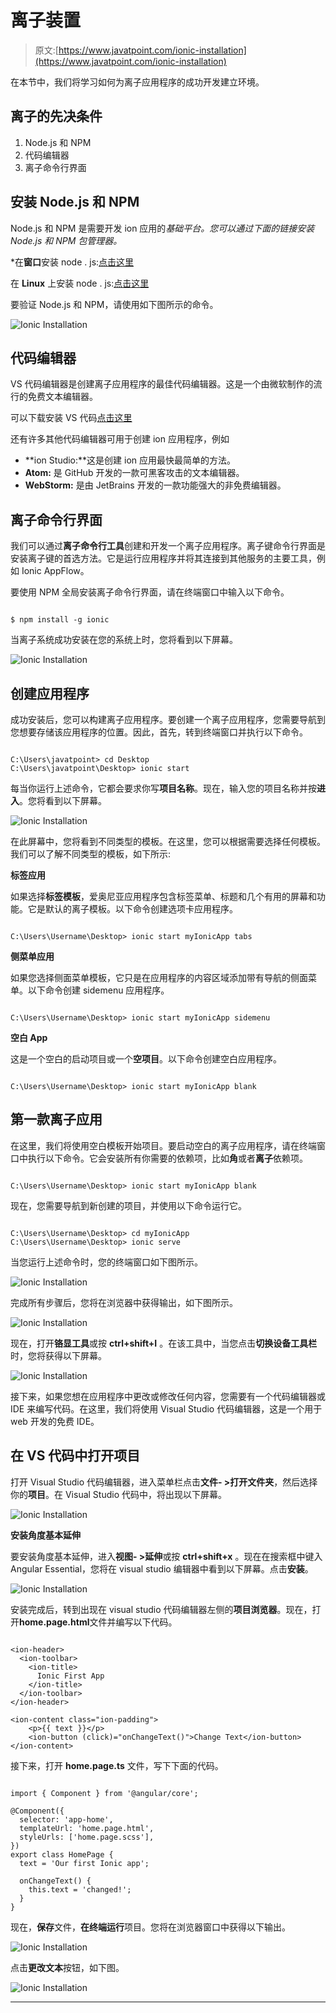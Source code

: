 # 离子装置

> 原文:[https://www.javatpoint.com/ionic-installation](https://www.javatpoint.com/ionic-installation)

在本节中，我们将学习如何为离子应用程序的成功开发建立环境。

## 离子的先决条件

1.  Node.js 和 NPM
2.  代码编辑器
3.  离子命令行界面

## 安装 Node.js 和 NPM

Node.js 和 NPM 是需要开发 ion 应用的*基础平台。您可以通过下面的链接安装 Node.js 和 NPM 包管理器。*

 *在**窗口**安装 node . js:[点击这里](install-nodejs)

在 **Linux** 上安装 node . js:[点击这里](install-nodejs-on-linux-ubuntu-centos)

要验证 Node.js 和 NPM，请使用如下图所示的命令。

![Ionic Installation](../Images/6c6ccd76b58d37a26ca1784ad183caee.png)

## 代码编辑器

VS 代码编辑器是创建离子应用程序的最佳代码编辑器。这是一个由微软制作的流行的免费文本编辑器。

可以下载安装 VS 代码[点击这里](https://code.visualstudio.com/)

还有许多其他代码编辑器可用于创建 ion 应用程序，例如

*   **ion Studio:**这是创建 ion 应用最快最简单的方法。
*   **Atom:** 是 GitHub 开发的一款可黑客攻击的文本编辑器。
*   **WebStorm:** 是由 JetBrains 开发的一款功能强大的非免费编辑器。

## 离子命令行界面

我们可以通过**离子命令行工具**创建和开发一个离子应用程序。离子键命令行界面是安装离子键的首选方法。它是运行应用程序并将其连接到其他服务的主要工具，例如 Ionic AppFlow。

要使用 NPM 全局安装离子命令行界面，请在终端窗口中输入以下命令。

```

$ npm install -g ionic

```

当离子系统成功安装在您的系统上时，您将看到以下屏幕。

![Ionic Installation](../Images/3b5c7b5fd2b81912177268f9a4f14581.png)

## 创建应用程序

成功安装后，您可以构建离子应用程序。要创建一个离子应用程序，您需要导航到您想要存储该应用程序的位置。因此，首先，转到终端窗口并执行以下命令。

```

C:\Users\javatpoint> cd Desktop
C:\Users\javatpoint\Desktop> ionic start

```

每当你运行上述命令，它都会要求你写**项目名称**。现在，输入您的项目名称并按**进入**。您将看到以下屏幕。

![Ionic Installation](../Images/45dbf53ba35bf9c598ccd48c944411c3.png)

在此屏幕中，您将看到不同类型的模板。在这里，您可以根据需要选择任何模板。我们可以了解不同类型的模板，如下所示:

**标签应用**

如果选择**标签模板**，爱奥尼亚应用程序包含标签菜单、标题和几个有用的屏幕和功能。它是默认的离子模板。以下命令创建选项卡应用程序。

```

C:\Users\Username\Desktop> ionic start myIonicApp tabs

```

**侧菜单应用**

如果您选择侧面菜单模板，它只是在应用程序的内容区域添加带有导航的侧面菜单。以下命令创建 sidemenu 应用程序。

```

C:\Users\Username\Desktop> ionic start myIonicApp sidemenu

```

**空白 App**

这是一个空白的启动项目或一个**空项目**。以下命令创建空白应用程序。

```

C:\Users\Username\Desktop> ionic start myIonicApp blank

```

## 第一款离子应用

在这里，我们将使用空白模板开始项目。要启动空白的离子应用程序，请在终端窗口中执行以下命令。它会安装所有你需要的依赖项，比如**角**或者**离子**依赖项。

```

C:\Users\Username\Desktop> ionic start myIonicApp blank

```

现在，您需要导航到新创建的项目，并使用以下命令运行它。

```

C:\Users\Username\Desktop> cd myIonicApp
C:\Users\Username\Desktop> ionic serve

```

当您运行上述命令时，您的终端窗口如下图所示。

![Ionic Installation](../Images/bfed656828f31f6d1a63996a48971ea1.png)

完成所有步骤后，您将在浏览器中获得输出，如下图所示。

![Ionic Installation](../Images/b941713fc2826b0b44037b356ee5ef54.png)

现在，打开**铬显工具**或按 **ctrl+shift+I** 。在该工具中，当您点击**切换设备工具栏**时，您将获得以下屏幕。

![Ionic Installation](../Images/215e8109cc8900976f974e1ffc215c62.png)

接下来，如果您想在应用程序中更改或修改任何内容，您需要有一个代码编辑器或 IDE 来编写代码。在这里，我们将使用 Visual Studio 代码编辑器，这是一个用于 web 开发的免费 IDE。

## 在 VS 代码中打开项目

打开 Visual Studio 代码编辑器，进入菜单栏点击**文件- >打开文件夹**，然后选择你的**项目**。在 Visual Studio 代码中，将出现以下屏幕。

![Ionic Installation](../Images/fb8abe29dbb50b256190843a65398f6c.png)

**安装角度基本延伸**

要安装角度基本延伸，进入**视图- >延伸**或按 **ctrl+shift+x** 。现在在搜索框中键入 Angular Essential，您将在 visual studio 编辑器中看到以下屏幕。点击**安装**。

![Ionic Installation](../Images/4e2441320cde68f717633c0bbce25fdc.png)

安装完成后，转到出现在 visual studio 代码编辑器左侧的**项目浏览器**。现在，打开**home.page.html**文件并编写以下代码。

```

<ion-header>
  <ion-toolbar>
    <ion-title>
      Ionic First App
    </ion-title>
  </ion-toolbar>
</ion-header>

<ion-content class="ion-padding">
    <p>{{ text }}</p>
    <ion-button (click)="onChangeText()">Change Text</ion-button>
</ion-content>

```

接下来，打开 **home.page.ts** 文件，写下下面的代码。

```

import { Component } from '@angular/core';

@Component({
  selector: 'app-home',
  templateUrl: 'home.page.html',
  styleUrls: ['home.page.scss'],
})
export class HomePage {
  text = 'Our first Ionic app';

  onChangeText() {
    this.text = 'changed!';
  }
}

```

现在，**保存**文件，**在终端运行**项目。您将在浏览器窗口中获得以下输出。

![Ionic Installation](../Images/a3d98db4498b943e77107890234c1bfb.png)

点击**更改文本**按钮，如下图。

![Ionic Installation](../Images/dfaa5030af78b1b07a97f57c80d98fe2.png)

* * **